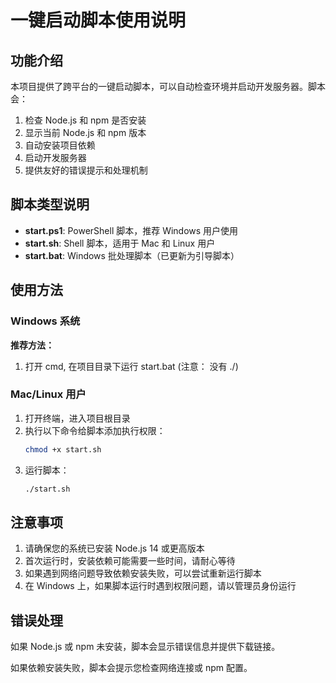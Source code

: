 # 一键启动脚本使用说明

## 功能介绍

本项目提供了跨平台的一键启动脚本，可以自动检查环境并启动开发服务器。脚本会：

1. 检查 Node.js 和 npm 是否安装
2. 显示当前 Node.js 和 npm 版本
3. 自动安装项目依赖
4. 启动开发服务器
5. 提供友好的错误提示和处理机制

## 脚本类型说明

- **start.ps1**: PowerShell 脚本，推荐 Windows 用户使用
- **start.sh**: Shell 脚本，适用于 Mac 和 Linux 用户
- **start.bat**: Windows 批处理脚本（已更新为引导脚本）

## 使用方法

### Windows 系统

**推荐方法：**
1. 打开 cmd, 在项目目录下运行 start.bat (注意： 没有 ./)

### Mac/Linux 用户

1. 打开终端，进入项目根目录
2. 执行以下命令给脚本添加执行权限：
   ```bash
   chmod +x start.sh
   ```
3. 运行脚本：
   ```bash
   ./start.sh
   ```

## 注意事项

1. 请确保您的系统已安装 Node.js 14 或更高版本
2. 首次运行时，安装依赖可能需要一些时间，请耐心等待
3. 如果遇到网络问题导致依赖安装失败，可以尝试重新运行脚本
4. 在 Windows 上，如果脚本运行时遇到权限问题，请以管理员身份运行

## 错误处理

如果 Node.js 或 npm 未安装，脚本会显示错误信息并提供下载链接。

如果依赖安装失败，脚本会提示您检查网络连接或 npm 配置。